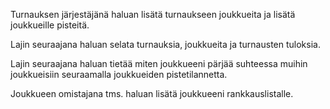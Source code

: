 Turnauksen järjestäjänä haluan lisätä turnaukseen joukkueita ja lisätä joukkueille pisteitä.

Lajin seuraajana haluan selata turnauksia, joukkueita ja turnausten tuloksia.

Lajin seuraajana haluan tietää miten joukkueeni pärjää suhteessa muihin joukkueisiin seuraamalla joukkueiden pistetilannetta.

Joukkueen omistajana tms. haluan lisätä joukkueeni rankkauslistalle.